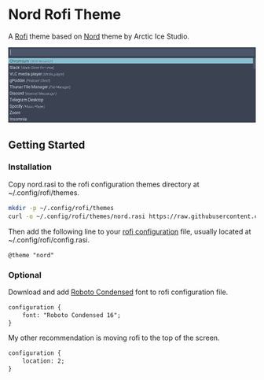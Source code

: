 # Nord Rofi Theme

A [Rofi](https://github.com/davatorium/rofi) theme based on [Nord](https://github.com/arcticicestudio/nord) theme by Arctic Ice Studio.

![Screenshot of Rofi with Nord Theme](screenshot.jpg)

## Getting Started

### Installation

Copy nord.rasi to the rofi configuration themes directory at ~/.config/rofi/themes.

```sh
mkdir -p ~/.config/rofi/themes
curl -o ~/.config/rofi/themes/nord.rasi https://raw.githubusercontent.com/amayer5125/nord-rofi/master/nord.rasi
```

Then add the following line to your [rofi configuration](https://github.com/davatorium/rofi/wiki/Configuring-Rofi) file, usually located at ~/.config/rofi/config.rasi.

```
@theme "nord"
```

### Optional

Download and add [Roboto Condensed](https://fonts.google.com/specimen/Roboto+Condensed) font to rofi configuration file.

```
configuration {
    font: "Roboto Condensed 16";
}
```

My other recommendation is moving rofi to the top of the screen.

```
configuration {
    location: 2;
}
```
